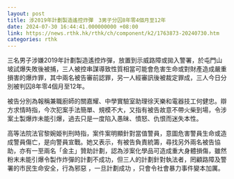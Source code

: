```yaml
---
layout: post
title: 涉2019年計劃製造遙控炸彈　3男子分囚8年零4個月至12年
date: 2024-07-30 16:44:41.000000000 +08:00
link: https://news.rthk.hk/rthk/ch/component/k2/1763873-20240730.htm
categories: rthk
---
```


三名男子涉嫌2019年計劃製造遙控炸彈，放置到示威路障或拋入警署，於屯門山坡試爆失敗後被捕，三人被控串謀導致性質相當可能會危害生命或對財產造成嚴重損害的爆炸罪，其中兩名被告審前認罪，另一人經審訊後被裁定罪成，三人今日分別被判囚8年零4個月至12年。

被告分別為報稱兼職廚師的關嘉耀、中學實驗室助理徐天樂和電器技工何健忠。辯方求情時指，今次犯案手法簡單、規模不大，又指有被告故意不帶火柴到場，令涉案土製爆炸未能引爆，過去只是一度陷入愚昧、憤怒、仇恨而迷失本性。

高等法院法官黎婉姫判刑時指，案件案明顯針對當值警員，意圖危害警員生命或造成警員傷亡，是向警員宣戰。她又表示，有被告負責統籌，尋找另外兩名被告協助，亦有一至兩名「金主」贊助計劃，認為涉案化學品可造成重大身體損傷，雖然粉末未能引爆令製作炸彈的計劃不成功，但三人的計劃針對執法者，罔顧路障及警署的市民生命安全，行為邪惡 ，一旦計劃成功 ，只會令社會暴力事件變本加厲。
